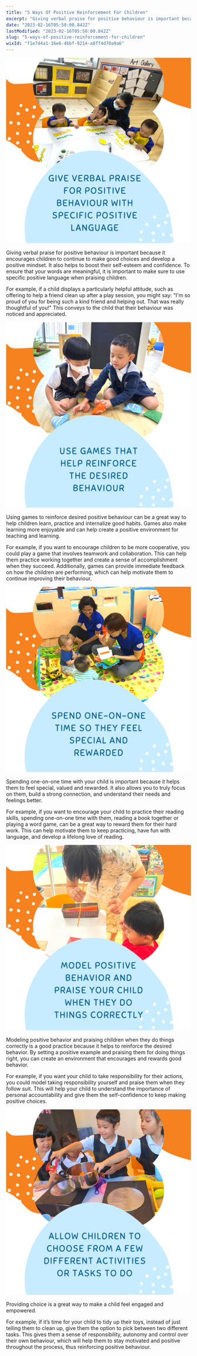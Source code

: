 ```yaml
---
title: "5 Ways Of Positive Reinforcement For Children"
excerpt: "Giving verbal praise for positive behaviour is important because it encourages children to continue to make good choices and develop a..."
date: "2023-02-16T05:50:00.842Z"
lastModified: "2023-02-16T05:50:00.842Z"
slug: "5-ways-of-positive-reinforcement-for-children"
wixId: "f1e7d4a1-16e6-4bbf-9214-a8ff4d70a9a6"
---
```


![](./images/9782fc18a6878c80de4be3ab3e0a93f5529496mv2-c69ik7.png)

Giving verbal praise for positive behaviour is important because it encourages children to continue to make good choices and develop a positive mindset. It also helps to boost their self-esteem and confidence. To ensure that your words are meaningful, it is important to make sure to use specific positive language when praising children.

For example, if a child displays a particularly helpful attitude, such as offering to help a friend clean up after a play session, you might say: "I'm so proud of you for being such a kind friend and helping out. That was really thoughtful of you!" This conveys to the child that their behaviour was noticed and appreciated.

![](./images/9782fcee36268c3b3b487e8ed069db3e6679d6mv2-lqnsj2.png)

Using games to reinforce desired positive behaviour can be a great way to help children learn, practice and internalize good habits. Games also make learning more enjoyable and can help create a positive environment for teaching and learning.

For example, if you want to encourage children to be more cooperative, you could play a game that involves teamwork and collaboration. This can help them practice working together and create a sense of accomplishment when they succeed. Additionally, games can provide immediate feedback on how the children are performing, which can help motivate them to continue improving their behaviour.

![](./images/9782fcb7f391aff8d649a0b8ed08c75faf6a9bmv2-3vvspu.png)

Spending one-on-one time with your child is important because it helps them to feel special, valued and rewarded. It also allows you to truly focus on them, build a strong connection, and understand their needs and feelings better.

For example, if you want to encourage your child to practice their reading skills, spending one-on-one time with them, reading a book together or playing a word game, can be a great way to reward them for their hard work. This can help motivate them to keep practicing, have fun with language, and develop a lifelong love of reading.

![](./images/9782fc5d4cd94dff3d468b95f6bc29fefb5d01mv2-pwc7g5.png)

Modeling positive behavior and praising children when they do things correctly is a good practice because it helps to reinforce the desired behavior. By setting a positive example and praising them for doing things right, you can create an environment that encourages and rewards good behavior.

For example, if you want your child to take responsibility for their actions, you could model taking responsibility yourself and praise them when they follow suit. This will help your child to understand the importance of personal accountability and give them the self-confidence to keep making positive choices.

![](./images/9782fc8c642eada5a84b08af9ce3ad7f6bb540mv2-1ajuve.png)

Providing choice is a great way to make a child feel engaged and empowered.

For example, if it’s time for your child to tidy up their toys, instead of just telling them to clean up, give them the option to pick between two different tasks. This gives them a sense of responsibility, autonomy and control over their own behaviour, which will help them to stay motivated and positive throughout the process, thus reinforcing positive behaviour.